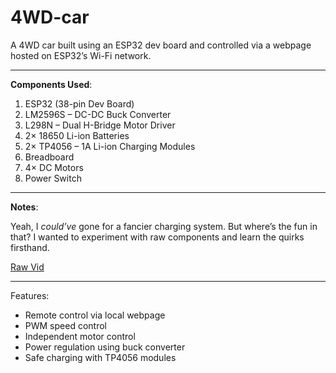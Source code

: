 # 4WD-car

A 4WD car built using an ESP32 dev board and controlled via a webpage hosted on ESP32’s Wi-Fi network.

---

**Components Used**:

1. ESP32 (38-pin Dev Board)
2. LM2596S – DC-DC Buck Converter
3. L298N – Dual H-Bridge Motor Driver
4. 2× 18650 Li-ion Batteries
5. 2× TP4056 – 1A Li-ion Charging Modules
6. Breadboard
7. 4× DC Motors
8. Power Switch

---

**Notes**:

Yeah, I _could’ve_ gone for a fancier charging system. But where’s the fun in that? I wanted to experiment with raw components and learn the quirks firsthand.


[Raw Vid](rover_vid.mp4)



---

Features:

* Remote control via local webpage
* PWM speed control
* Independent motor control
* Power regulation using buck converter
* Safe charging with TP4056 modules

